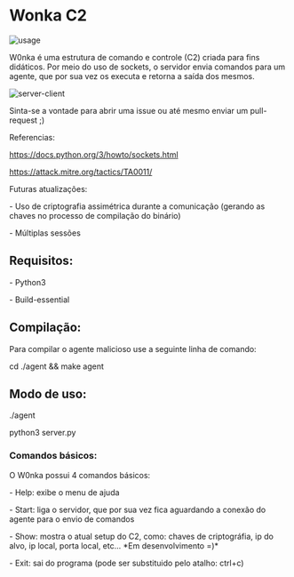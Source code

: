 # Wonka C2

![usage](https://github.com/user-attachments/assets/3266b876-cd59-4d19-b565-627305e5de69)

W0nka é uma estrutura de comando e controle (C2) criada para fins didáticos. Por meio do uso de sockets, o servidor envia comandos para um agente, que por sua vez os executa e retorna a saída dos mesmos.

![server-client](https://github.com/user-attachments/assets/69aa4412-d03c-46f3-92ec-441501e0b897)

Sinta-se a vontade para abrir uma issue ou até mesmo enviar um pull-request ;)

Referencias:

https://docs.python.org/3/howto/sockets.html

https://attack.mitre.org/tactics/TA0011/

Futuras atualizações:

\- Uso de criptografia assimétrica durante a comunicação (gerando as chaves no processo de compilação do binário)

\- Múltiplas sessões

## Requisitos:

\- Python3

\- Build-essential

## Compilação:

Para compilar o agente malicioso use a seguinte linha de comando:

cd ./agent && make agent

## Modo de uso:

./agent 

python3 server.py

### Comandos básicos:

O W0nka possui 4 comandos básicos:

\- Help: exibe o menu de ajuda

\- Start: liga o servidor, que por sua vez fica aguardando a conexão do agente para o envio de comandos

\- Show: mostra o atual setup do C2, como: chaves de criptográfia, ip do alvo, ip local, porta local, etc... \*Em desenvolvimento =)\*

\- Exit: sai do programa (pode ser substituido pelo atalho: ctrl+c)


